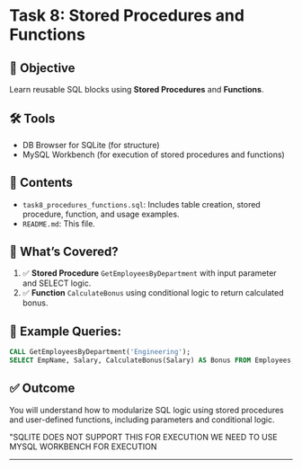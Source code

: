 
# Task 8: Stored Procedures and Functions

## 🎯 Objective
Learn reusable SQL blocks using **Stored Procedures** and **Functions**.

## 🛠 Tools
- DB Browser for SQLite (for structure)
- MySQL Workbench (for execution of stored procedures and functions)

## 📂 Contents
- `task8_procedures_functions.sql`: Includes table creation, stored procedure, function, and usage examples.
- `README.md`: This file.

## 📌 What’s Covered?
1. ✅ **Stored Procedure** `GetEmployeesByDepartment` with input parameter and SELECT logic.
2. ✅ **Function** `CalculateBonus` using conditional logic to return calculated bonus.

## 🧪 Example Queries:
```sql
CALL GetEmployeesByDepartment('Engineering');
SELECT EmpName, Salary, CalculateBonus(Salary) AS Bonus FROM Employees;
```

## ✅ Outcome
You will understand how to modularize SQL logic using stored procedures and user-defined functions, including parameters and conditional logic.

"SQLITE DOES NOT SUPPORT THIS FOR EXECUTION WE NEED TO USE MYSQL WORKBENCH FOR EXECUTION

---
